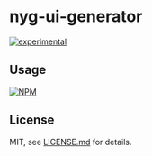 # nyg-ui-generator

[![experimental](http://badges.github.io/stability-badges/dist/experimental.svg)](http://github.com/badges/stability-badges)



## Usage

[![NPM](https://nodei.co/npm/nyg-ui-generator.png)](https://www.npmjs.com/package/nyg-ui-generator)

## License

MIT, see [LICENSE.md](http://github.com/Jam3/nyg-ui-generator/blob/master/LICENSE.md) for details.
